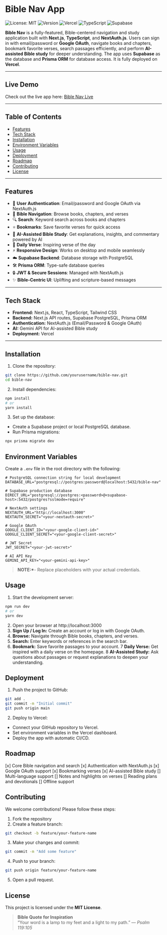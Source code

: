# Bible Nav App

![License: MIT](https://img.shields.io/badge/License-MIT-yellow.svg)
![Version](https://img.shields.io/badge/version-1.0.0-blue)
![Vercel](https://img.shields.io/badge/deployed%20on-Vercel-000000?style=flat-square&logo=vercel&logoColor=white)
![TypeScript](https://img.shields.io/badge/Language-TypeScript-blue?style=flat-square&logo=typescript)
![Supabase](https://img.shields.io/badge/Database-Supabase-3ECF8E?style=flat-square&logo=supabase)

**Bible Nav** is a fully-featured, Bible-centered navigation and study application built with **Next.js**, **TypeScript**, and **NextAuth.js**. Users can sign in with email/password or **Google OAuth**, navigate books and chapters, bookmark favorite verses, search passages efficiently, and perform **AI-assisted Bible study** for deeper understanding. The app uses **Supabase** as the database and **Prisma ORM** for database access. It is fully deployed on **Vercel**.

---

## Live Demo
Check out the live app here: [Bible Nav Live](https://bible-nav-ui-nextjs.vercel.app/)

---

## Table of Contents

- [Features](#features)
- [Tech Stack](#tech-stack)
- [Installation](#installation)
- [Environment Variables](#environment-variables)
- [Usage](#usage)
- [Deployment](#deployment)
- [Roadmap](#roadmap)
- [Contributing](#contributing)
- [License](#license)

---

## Features

- 🌟 **User Authentication**: Email/password and Google OAuth via NextAuth.js
- 📖 **Bible Navigation**: Browse books, chapters, and verses
- 🔍 **Search**: Keyword search across books and chapters
- ⭐ **Bookmarks**: Save favorite verses for quick access
- 🧠 **AI-Assisted Bible Study**: Get explanations, insights, and commentary powered by AI
- 📅 **Daily Verse**: Inspiring verse of the day
- ⚡ **Responsive Design**: Works on desktop and mobile seamlessly
- ☁️ **Supabase Backend**: Database storage with PostgreSQL
- 🛠 **Prisma ORM**: Type-safe database queries
- 🔒 **JWT & Secure Sessions**: Managed with NextAuth.js
- ✨ **Bible-Centric UI**: Uplifting and scripture-based messages

---

## Tech Stack

- **Frontend:** Next.js, React, TypeScript, Tailwind CSS
- **Backend:** Next.js API routes, Supabase PostgreSQL, Prisma ORM
- **Authentication:** NextAuth.js (Email/Password & Google OAuth)
- **AI:** Gemini API for AI-assisted Bible study
- **Deployment:** Vercel

---

## Installation

1. Clone the repository:

```bash
git clone https://github.com/yourusername/bible-nav.git
cd bible-nav
```

2. Install dependencies:

```bash
npm install
# or
yarn install
```

3. Set up the database:

- Create a Supabase project or local PostgreSQL database.
- Run Prisma migrations:

```bash
npx prisma migrate dev
```

## Environment Variables

Create a `.env` file in the root directory with the following:

```
# PostgreSQL connection string for local development
DATABASE_URL="postgresql://postgres:password@localhost:5432/bible-nav"

# Supabase production database
DIRECT_URL="postgresql://postgres:<password>@<supabase-host>:5432/postgres?sslmode=require"

# NextAuth settings
NEXTAUTH_URL="http://localhost:3000"
NEXTAUTH_SECRET="<your-nextauth-secret>"

# Google OAuth
GOOGLE_CLIENT_ID="<your-google-client-id>"
GOOGLE_CLIENT_SECRET="<your-google-client-secret>"

# JWT Secret
JWT_SECRET="<your-jwt-secret>"

# AI API Key
GEMINI_API_KEY="<your-gemini-api-key>"
```

> **NOTE:\***- Replace placeholders with your actual credentials.

## Usage

1. Start the development server:

```bash
npm run dev
# or
yarn dev
```

2. Open your browser at http://localhost:3000
3. **Sign Up / Log In:** Create an account or log in with Google OAuth.
4. **Browse:** Navigate through Bible books, chapters, and verses.
5. **Search:** Enter keywords or references in the search bar.
6. **Bookmark:** Save favorite passages to your account.
   7 **Daily Verse:** Get inspired with a daily verse on the homepage.
   8 **AI-Assisted Study:** Ask questions about passages or request explanations to deepen your understanding.

## Deployment

1. Push the project to GitHub:

```bash
git add .
git commit -m "Initial commit"
git push origin main
```

2. Deploy to Vercel:

- Connect your GitHub repository to Vercel.
- Set environment variables in the Vercel dashboard.
- Deploy the app with automatic CI/CD.

## Roadmap

[x] Core Bible navigation and search
[x] Authentication with NextAuth.js
[x] Google OAuth support
[x] Bookmarking verses
[x] AI-assisted Bible study
[] Multi-language support
[] Notes and highlights on verses
[] Reading plans and devotionals
[] Offline support

## Contributing

We welcome contributions! Please follow these steps:

1. Fork the repository
2. Create a feature branch:

```bash
git checkout -b feature/your-feature-name
```

3. Make your changes and commit:

```bash
git commit -m "Add some feature"
```

4. Push to your branch:

```bash
git push origin feature/your-feature-name
```

5. Open a pull request.

## License

This project is licensed under the **MIT License**.

> **Bible Quote for Inspiration**  
> “Your word is a lamp to my feet and a light to my path.” — _Psalm 119:105_
